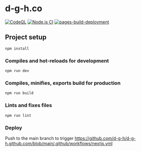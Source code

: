 # d-g-h.co
[![CodeQL](https://github.com/d-g-h/d-g-h.github.com/actions/workflows/codeql-analysis.yml/badge.svg)](https://github.com/d-g-h/d-g-h.github.com/actions/workflows/codeql-analysis.yml)
[![Node.js CI](https://github.com/d-g-h/d-g-h.github.com/actions/workflows/node.js.yml/badge.svg?branch=main)](https://github.com/d-g-h/d-g-h.github.com/actions/workflows/node.js.yml)
[![pages-build-deployment](https://github.com/d-g-h/d-g-h.github.com/actions/workflows/pages/pages-build-deployment/badge.svg?branch=gh-pages)](https://github.com/d-g-h/d-g-h.github.com/actions/workflows/pages/pages-build-deployment)
## Project setup
```
npm install
```

### Compiles and hot-reloads for development
```
npm run dev
```

### Compiles, minifies, exports build for production
```
npm run build
```

### Lints and fixes files
```
npm run lint
```

### Deploy
Push to the main branch to trigger https://github.com/d-g-h/d-g-h.github.com/blob/main/.github/workflows/nextjs.yml

